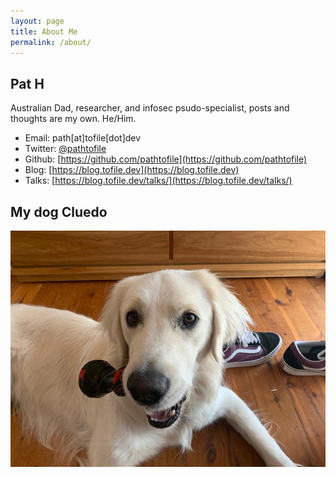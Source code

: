 ```yaml
---
layout: page
title: About Me
permalink: /about/
---
```


## Pat H

Australian Dad, researcher, and infosec psudo-specialist, posts and thoughts are my own. He/Him.

- Email: path[at]tofile[dot]dev
- Twitter: [@pathtofile](https://twitter.com/pathtofile)
- Github: [https://github.com/pathtofile](https://github.com/pathtofile)
- Blog: [https://blog.tofile.dev](https://blog.tofile.dev)
- Talks: [https://blog.tofile.dev/talks/](https://blog.tofile.dev/talks/)

## My dog Cluedo
<img src="/assets/dog_cluedo.jpg" alt="My Dog Cluedo">
